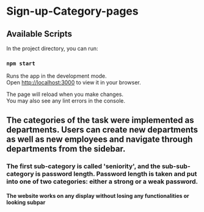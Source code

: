
# Sign-up-Category-pages
## Available Scripts

In the project directory, you can run:

### `npm start`

Runs the app in the development mode.\
Open [http://localhost:3000](http://localhost:3000) to view it in your browser.

The page will reload when you make changes.\
You may also see any lint errors in the console.


<h2> The categories of the task were implemented as departments. Users can create new departments as well as new employees and navigate through departments from the sidebar.
<h3> The first sub-category is called 'seniority', and the sub-sub-category is password length. Password length is taken and put into one of two categories: either a strong or a weak password.</h3>
<h4> The website works on any display without losing any functionalities or looking subpar  </h4>
